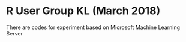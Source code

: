 # R User Group KL (March 2018)
There are codes for experiment based on Microsoft Machine Learning Server

